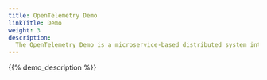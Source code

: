 ```yaml
---
title: OpenTelemetry Demo
linkTitle: Demo
weight: 3
description:
  The OpenTelemetry Demo is a microservice-based distributed system intended to illustrate the implementation of OpenTelemetry in a near real-world environment.
---
```


{{% demo_description %}}
